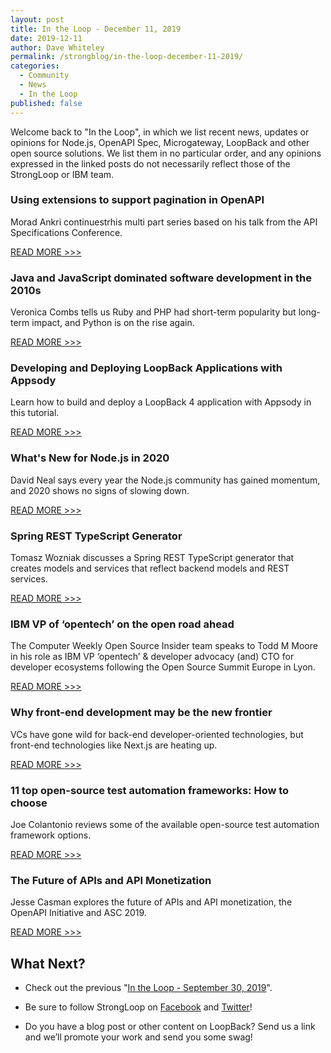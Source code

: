 ```yaml
---
layout: post
title: In the Loop - December 11, 2019
date: 2019-12-11
author: Dave Whiteley
permalink: /strongblog/in-the-loop-december-11-2019/
categories:
  - Community
  - News
  - In the Loop
published: false
---
```


Welcome back to "In the Loop", in which we list recent news, updates or opinions for Node.js, OpenAPI Spec, Microgateway, LoopBack and other open source solutions. We list them in no particular order, and any opinions expressed in the linked posts do not necessarily reflect those of the StrongLoop or IBM team.
<!--more-->

### Using extensions to support pagination in OpenAPI

Morad Ankri continuestrhis multi part series based on his talk from the API Specifications Conference.

[READ MORE >>>](https://www.transposit.com/blog/2019.12.10-using-extensions-to-support-pagination-in-openapi/)

### Java and JavaScript dominated software development in the 2010s

Veronica Combs tells us Ruby and PHP had short-term popularity but long-term impact, and Python is on the rise again. 

[READ MORE >>>](https://www.techrepublic.com/article/java-and-javascript-dominated-software-development-in-the-2010s/)

### Developing and Deploying LoopBack Applications with Appsody

Learn how to build and deploy a LoopBack 4 application with Appsody in this tutorial.

[READ MORE >>>](https://loopback.io/doc/en/lb4/Appsody-LoopBack.html)

### What's New for Node.js in 2020 

David Neal says every year the Node.js community has gained momentum, and 2020 shows no signs of slowing down.

[READ MORE >>>](https://developer.okta.com/blog/2019/12/04/whats-new-nodejs-2020)

### Spring REST TypeScript Generator 

Tomasz Wozniak discusses a Spring REST TypeScript generator that creates models and services that reflect backend models and REST services. 

[READ MORE >>>](https://dzone.com/articles/spring-rest-typescript-generator)

### IBM VP of ‘opentech’ on the open road ahead

The Computer Weekly Open Source Insider team speaks to Todd M Moore in his role as IBM VP ‘opentech’ & developer advocacy (and) CTO for developer ecosystems following the Open Source Summit Europe in Lyon.

[READ MORE >>>](https://www.computerweekly.com/blog/Open-Source-Insider/IBM-VP-of-opentech-on-the-open-road-ahead)

### Why front-end development may be the new frontier

VCs have gone wild for back-end developer-oriented technologies, but front-end technologies like Next.js are heating up. 

[READ MORE >>>](https://www.techrepublic.com/article/why-front-end-development-may-be-the-new-frontier/)

### 11 top open-source test automation frameworks: How to choose

Joe Colantonio reviews some of the available open-source test automation framework options.

[READ MORE >>>](https://techbeacon.com/app-dev-testing/top-11-open-source-testing-automation-frameworks-how-choose)

### The Future of APIs and API Monetization

Jesse Casman explores the future of APIs and API monetization, the OpenAPI Initiative and ASC 2019. 

[READ MORE >>>](https://dzone.com/articles/the-future-of-apis-and-api-monetization)

## What Next?

* Check out the previous "[In the Loop - September 30, 2019](https://strongloop.com/strongblog/in-the-loop-september-30-2019/)".

* Be sure to follow StrongLoop on [Facebook](https://www.facebook.com/strongloop/) and [Twitter](https://twitter.com/StrongLoop)!

* Do you have a blog post or other content on LoopBack? Send us a link and we’ll promote your work and send you some swag!
